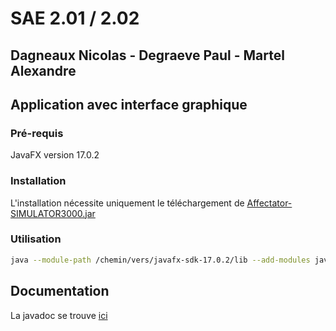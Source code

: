 # SAE 2.01 / 2.02
Dagneaux Nicolas - Degraeve Paul - Martel Alexandre
---

## Application avec interface graphique

### Pré-requis

JavaFX version 17.0.2

### Installation

L'installation nécessite uniquement le téléchargement de [Affectator-SIMULATOR3000.jar](https://nextcloud.univ-lille.fr/index.php/f/228679189)

### Utilisation

```Bash
java --module-path /chemin/vers/javafx-sdk-17.0.2/lib --add-modules javafx.controls,javafx.fxml -jar Affectator-SIMULATOR3000.jar
```

## Documentation

La javadoc se trouve [ici](https://pandab1.github.io)